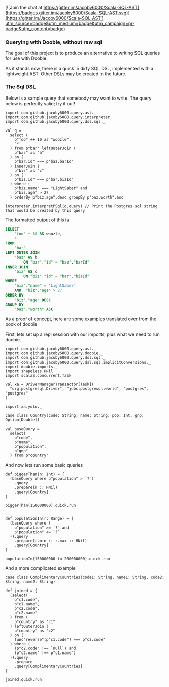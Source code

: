 

[![Join the chat at https://gitter.im/Jacoby6000/Scala-SQL-AST](https://badges.gitter.im/Jacoby6000/Scala-SQL-AST.svg)](https://gitter.im/Jacoby6000/Scala-SQL-AST?utm_source=badge&utm_medium=badge&utm_campaign=pr-badge&utm_content=badge)

### Querying with Doobie, without raw sql

The goal of this project is to produce an alternative to writing SQL queries for use with Doobie.

As it stands now, there is a quick 'n dirty SQL DSL, implemented with a lightweight AST. Other DSLs may be created in the future.

### The Sql DSL

Below is a sample query that somebody may want to write. The query below is perfectly valid; try it out!

```tut:silent
import com.github.jacoby6000.query.ast._
import com.github.jacoby6000.query.interpreter
import com.github.jacoby6000.query.dsl.sql._

val q =
  select (
    p"foo" ++ 10 as "woozle",
    `*`
  ) from p"bar" leftOuterJoin (
    p"baz" as "b" 
  ) on (
    p"bar.id" === p"baz.barId"
  ) innerJoin (
    p"biz" as "c" 
  ) on (
    p"biz.id" === p"bar.bizId"
  ) where (
    p"biz.name" === "LightSaber" and
    p"biz.age" > 27
  ) orderBy p"biz.age".desc groupBy p"baz.worth".asc

interpreter.interpretPSql(q.query) // Print the Postgres sql string that would be created by this query
```

The formatted output of this is

```sql
SELECT
    "foo" + 10 AS woozle,
    * 
FROM
    "bar" 
LEFT OUTER JOIN
    "baz" AS b 
        ON "bar"."id" = "baz"."barId" 
INNER JOIN
    "biz" AS c 
        ON "biz"."id" = "bar"."bizId" 
WHERE
    "biz"."name" = 'LightSaber'  
    AND  "biz"."age" > 27 
ORDER BY
    "biz"."age" DESC 
GROUP BY
    "baz"."worth" ASC
```

As a proof of concept, here are some examples translated over from the book of doobie

First, lets set up a repl session with our imports, plus what we need to run doobie.

```tut:silent
import com.github.jacoby6000.query.ast._
import com.github.jacoby6000.query.doobie._
import com.github.jacoby6000.query.dsl.sql._
import com.github.jacoby6000.query.dsl.sql.implicitConversions._
import doobie.imports._
import shapeless.HNil
import scalaz.concurrent.Task

val xa = DriverManagerTransactor[Task](
  "org.postgresql.Driver", "jdbc:postgresql:world", "postgres", "postgres"
)

import xa.yolo._

case class Country(code: String, name: String, pop: Int, gnp: Option[Double])

val baseQuery =
  select(
    p"code",
    p"name",
    p"population",
    p"gnp"
  ) from p"country"
```

And now lets run some basic queries

```tut
def biggerThan(n: Int) = {
  (baseQuery where p"population" > `?`)
    .query
    .prepare(n :: HNil)
    .query[Country]
}

biggerThan(150000000).quick.run


def populationIn(r: Range) = {
  (baseQuery where (
    p"population" >= `?` and
    p"population" <= `?`
  )).query
    .prepare(r.min :: r.max :: HNil)
    .query[Country]
} 

populationIn(150000000 to 200000000).quick.run
```

And a more complicated example

```tut
case class ComplimentaryCountries(code1: String, name1: String, code2: String, name2: String)

def joined = {
  (select(
    p"c1.code",
    p"c1.name",
    p"c2.code",
    p"c2.name"
  ) from (
    p"country" as "c1"
  ) leftOuterJoin (
    p"country" as "c2"
  ) on (
    func"reverse"(p"c1.code") === p"c2.code"
  ) where (
    (p"c2.code" !== `null`) and
    (p"c2.name" !== p"c1.name")
  )).query
    .prepare
    .query[ComplimentaryCountries] 
}

joined.quick.run
```
